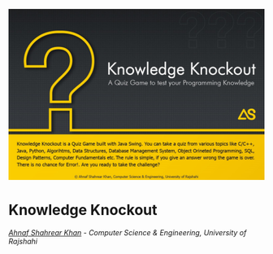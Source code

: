 ![](https://github.com/ahnafshahrear/Knowledge-Knockout/blob/main/Knowledge%20Knockout.jpg)

# Knowledge Knockout
*[Ahnaf Shahrear Khan](https://github.com/ahnafshahrear) - Computer Science & Engineering, University of Rajshahi*
